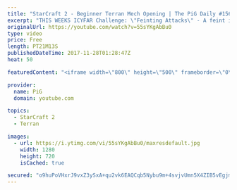 ```yaml
---
title: "StarCraft 2 - Beginner Terran Mech Opening | The PiG Daily #156"
excerpt: "THIS WEEKS ICYFAR Challenge: \"Feinting Attacks\" - A feint is where you give the impression of attacking in one place where its fake or just a small distraction from the real thrust of your attack. Examples: Using empty drops or hallucinations to pull your opponent out of position!\r \r Send submissions"
originalUrl: https://youtube.com/watch?v=55sYKgAbBu0
type: video
price: Free
length: PT21M13S
publishedDateTime: 2017-11-28T01:28:47Z
heat: 50

featuredContent: "<iframe width=\"800\" height=\"500\" frameborder=\"0\" src=\"https://www.youtube.com/embed/55sYKgAbBu0\" allow=\"accelerometer; autoplay; encrypted-media; gyroscope; picture-in-picture\" allowfullscreen></iframe>"

provider:
  name: PiG
  domain: youtube.com

topics:
  - StarCraft 2
  - Terran

images:
  - url: https://i.ytimg.com/vi/55sYKgAbBu0/maxresdefault.jpg
    width: 1280
    height: 720
    isCached: true

secured: "o9huPoVHxrJ9vxZ3ySxA+qu2vk6EAQCqb5Nybu9m+4svjvUmn5X4ZIB5vEgjmFKCZsa788RnuCnjF2fW9MF+SxYMMbw6Ot+Tmc6xLeJyEaOvCWcmjaXe/9bfyNdE2V2d52sZylNJUFTjjSosGkOB5CxXEPUFJsyN3WORRlPLQz4rQqKhi2DZb/LOFKmHLZ9ZZBbs5eivwfQl72L4SMKZ9q+CQpiJnSS4EgZWN4fU6WU4kjr0Et/m2Pu5I1EG/72GXfv0hLYfW+FVjqhJyIA5zyZ8JZKvuhxTFOS/fJd8Vncx8F4wihgH3i3CLwcxA0fIXeN5OBqYj7fdHlgqIuzWbp1f6adV38+GXnPHAVj6esAhgL5I5Kr9qNLQwRdZXTyCw8OOslcogYEph5or5b2G7ImTaKnF0QKRZm57VIscix0=;BKj9CUAUJZ590UEPRrRdiw=="
---
```


